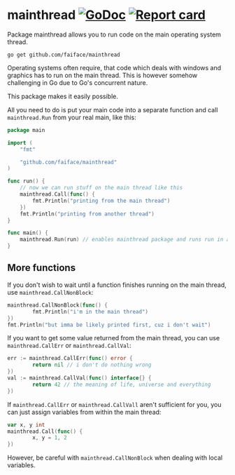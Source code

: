 # mainthread [![GoDoc](https://godoc.org/github.com/faiface/mainthread?status.svg)](http://godoc.org/github.com/faiface/mainthread) [![Report card](https://goreportcard.com/badge/github.com/faiface/mainthread)](https://goreportcard.com/report/github.com/faiface/mainthread)

Package mainthread allows you to run code on the main operating system thread.

`go get github.com/faiface/mainthread`

Operating systems often require, that code which deals with windows and graphics has to run on the
main thread. This is however somehow challenging in Go due to Go's concurrent nature.

This package makes it easily possible.

All you need to do is put your main code into a separate function and call `mainthread.Run` from
your real main, like this:

```go
package main

import (
	"fmt"

	"github.com/faiface/mainthread"
)

func run() {
	// now we can run stuff on the main thread like this
	mainthread.Call(func() {
		fmt.Println("printing from the main thread")
	})
	fmt.Println("printing from another thread")
}

func main() {
	mainthread.Run(run) // enables mainthread package and runs run in a separate goroutine
}
```

## More functions

If you don't wish to wait until a function finishes running on the main thread, use
`mainthread.CallNonBlock`:

```go
mainthread.CallNonBlock(func() {
        fmt.Println("i'm in the main thread")
})
fmt.Println("but imma be likely printed first, cuz i don't wait")
```

If you want to get some value returned from the main thread, you can use `mainthread.CallErr` or
`mainthread.CallVal`:

```go
err := mainthread.CallErr(func() error {
        return nil // i don't do nothing wrong
})
val := mainthread.CallVal(func() interface{} {
        return 42 // the meaning of life, universe and everything
})
```

If `mainthread.CallErr` or `mainthread.CallVall` aren't sufficient for you, you can just assign
variables from within the main thread:

```go
var x, y int
mainthread.Call(func() {
        x, y = 1, 2
})
```

However, be careful with `mainthread.CallNonBlock` when dealing with local variables.
